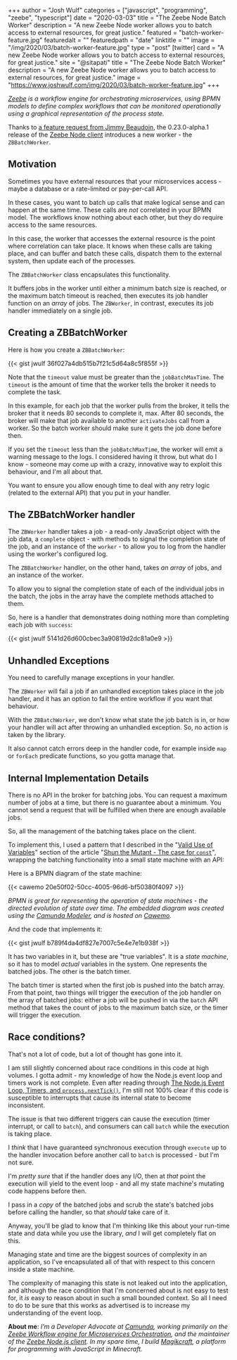 +++
author = "Josh Wulf"
categories = ["javascript", "programming", "zeebe", "typescript"]
date = "2020-03-03"
title = "The Zeebe Node Batch Worker"
description = "A new Zeebe Node worker allows you to batch access to external resources, for great justice."
featured = "batch-worker-feature.jpg"
featuredalt = ""
featuredpath = "date"
linktitle = ""
image = "/img/2020/03/batch-worker-feature.jpg"
type = "post"
[twitter]
  card = "A new Zeebe Node worker allows you to batch access to external resources, for great justice."
  site = "@sitapati"
  title = "The Zeebe Node Batch Worker"
  description = "A new Zeebe Node worker allows you to batch access to external resources, for great justice."
  image = "https://www.joshwulf.com/img/2020/03/batch-worker-feature.jpg"
+++

_[Zeebe](https://zeebe.io) is a workflow engine for orchestrating microservices, using BPMN models to define complex workflows that can be monitored operationally using a graphical representation of the process state._

Thanks to [a feature request from Jimmy Beaudoin](https://github.com/creditsenseau/zeebe-client-node-js/issues/134), the 0.23.0-alpha.1 release of the [Zeebe Node client](https://npmjs.org/zeebe-node) introduces a new worker - the `ZBBatchWorker`.

## Motivation 

Sometimes you have external resources that your microservices access - maybe a database or a rate-limited or pay-per-call API.

In these cases, you want to batch up calls that make logical sense and can happen at the same time. These calls are _not_ correlated in your BPMN model. The workflows know nothing about each other, but they do require access to the same resources.

In this case, the worker that accesses the external resource is the point where correlation can take place. It knows when these calls are taking place, and can buffer and batch these calls, dispatch them to the external system, then update each of the processes.

The `ZBBatchWorker` class encapsulates this functionality. 

It buffers jobs in the worker until either a minimum batch size is reached, or the maximum batch timeout is reached, then executes its job handler function on an _array_ of jobs. The `ZBWorker`, in contrast, executes its job handler immediately on a single job.

## Creating a ZBBatchWorker

Here is how you create a `ZBBatchWorker`:

{{< gist jwulf 36f027a4db515b7f21c5d64a8c5f855f >}}

Note that the `timeout` value must be greater than the `jobBatchMaxTime`. The `timeout` is the amount of time that the worker tells the broker it needs to complete the task.

In this example, for each job that the worker pulls from the broker, it tells the broker that it needs 80 seconds to complete it, max. After 80 seconds, the broker will make that job available to another `activateJobs` call from a worker. So the batch worker should make sure it gets the job done before then.

If you set the `timeout` less than the `jobBatchMaxTime`, the worker will emit a warning message to the logs. I considered having it throw, but what do I know - someone may come up with a crazy, innovative way to exploit this behaviour, and I'm all about that.

You want to ensure you allow enough time to deal with any retry logic (related to the external API) that you put in your handler.

## The ZBBatchWorker handler

The `ZBWorker` handler takes a job - a read-only JavaScript object with the job data, a `complete` object - with methods to signal the completion state of the job, and an instance of the `worker` - to allow you to log from the handler using the worker's configured log.

The `ZBBatchWorker` handler, on the other hand, takes _an array_ of jobs, and an instance of the worker.

To allow you to signal the completion state of each of the individual jobs in the batch, the jobs in the array have the complete methods attached to them. 

So, here is a handler that demonstrates doing nothing more than completing each job with `success`:

{{< gist jwulf 5141d26d600cbec3a90819d2dc81a0e9 >}}

## Unhandled Exceptions

You need to carefully manage exceptions in your handler.

The `ZBWorker` will fail a job if an unhandled exception takes place in the job handler, and it has an option to fail the entire workflow if you want that behaviour.

With the `ZBBatchWorker`, we don't know what state the job batch is in, or how your handler will act after throwing an unhandled exception. So, no action is taken by the library.

It also cannot catch errors deep in the handler code, for example inside `map` or `forEach` predicate functions, so you gotta manage that.

## Internal Implementation Details

There is no API in the broker for batching jobs. You can request a maximum number of jobs at a time, but there is no guarantee about a minimum. You cannot send a request that will be fulfilled when there are enough available jobs. 

So, all the management of the batching takes place on the client.

To implement this, I used a pattern that I described in the "[Valid Use of Variables](https://jwulf.github.io/blog/2020/02/shun-the-mutant#valid-use-of-variables)" section of the article "[Shun the Mutant - The case for `const`](https://jwulf.github.io/blog/2020/02/shun-the-mutant)", wrapping the batching functionality into a small state machine with an API:

Here is a BPMN diagram of the state machine:

{{< cawemo 20e50f02-50cc-4005-96d6-bf50380f4097 >}}

_BPMN is great for representing the operation of state machines - the directed evolution of state over time. The embedded diagram was created using the [Camunda Modeler](https://bpmn.io/modeler/), and is hosted on [Cawemo](https://cawemo.com/)._

And the code that implements it:

{{< gist jwulf b789f4da4df827e7007c5e4e7e1b938f >}}

It has two variables in it, but these are "true variables". It is a _state machine_, so it has to model _actual_ variables in the system. One represents the batched jobs. The other is the batch timer. 

The batch timer is started when the first job is pushed into the batch array. From that point, two things will trigger the execution of the job handler on the array of batched jobs: either a job will be pushed in via the `batch` API method that takes the count of jobs to the maximum batch size, or the timer will trigger the execution.

## Race conditions?

That's not a lot of code, but a lot of thought has gone into it.

I am still slightly concerned about race conditions in this code at high volumes. I gotta admit - my knowledge of how the Node.js event loop and timers work is not complete. Even after reading through [The Node.js Event Loop, Timers, and `process.nextTick()`](https://nodejs.org/uk/docs/guides/event-loop-timers-and-nexttick/), I'm still not 100% clear if this code is susceptible to interrupts that cause its internal state to become inconsistent.

The issue is that two different triggers can cause the execution (timer interrupt, or call to `batch`), and consumers can call `batch` while the execution is taking place.

I _think_ that I have guaranteed synchronous execution through `execute` up to the handler invocation before another call to `batch` is processed - but I'm not sure.

I'm _pretty sure_ that if the handler does any I/O, then at _that_ point the execution will yield to the event loop - and all my state machine's mutating code happens before then.

I pass in a _copy_ of the batched jobs and scrub the state's batched jobs before calling the handler, so that _should_ take care of it.

Anyway, you'll be glad to know that I'm thinking like this about your run-time state and data while you use the library, _and_ I will get completely flat on this.

Managing state and time are the biggest sources of complexity in an application, so I've encapsulated all of that with respect to this concern inside a state machine.

The complexity of managing this state is not leaked out into the application, and although the race condition that I'm concerned about is not easy to test for, it _is_ easy to reason about in such a small bounded context. So all I need to do to be sure that this works as advertised is to increase my understanding of the event loop.

**About me**: _I’m a Developer Advocate at [Camunda](https://camunda.com), working primarily on the [Zeebe Workflow engine for Microservices Orchestration](https://zeebe.io), and the maintainer of the [Zeebe Node.js client](https://www.npmjs.com/package/zeebe-node). In my spare time, I build [Magikcraft](https://github.com/Magikcraft), a platform for programming with JavaScript in Minecraft._
